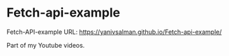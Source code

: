# Fetch-api-example
Fetch-API-example
URL:
https://yanivsalman.github.io/Fetch-api-example/

Part of my Youtube videos.
